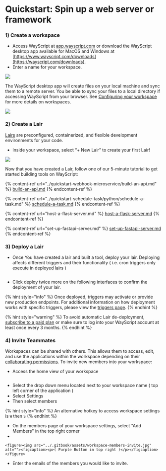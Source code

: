 # Quickstart: Spin up a web server or framework

### **1) Create a workspace**

* Access WayScript at [app.wayscript.com](https://app.wayscript.com) or download the WayScript desktop app available for MacOS and Windows at [https://www.wayscript.com/downloads](https://wayscript.com/downloads).
* Enter a name for your workspace.&#x20;

![](<../.gitbook/assets/Env 1.png>)

The WayScript desktop app will create files on your local machine and sync them to a remote server. You be able to sync your files to a local directory if accessing WayScript from your browser. See [Configuring your workspace](../platform/workspace/) for more details on workspaces.&#x20;

![](https://codahosted.io/docs/2kDMDaZ6QP/blobs/bl-ctT1lSpsA8/897d5cb37c8557ad9b149526e93a87b16af4e7f0f0be3aa51e4bd08c6d58007c44949fb53d3f804d60ab6953bb3c4909efbdda87870c6cf9e4af93f351cc2f42f482aa8e814a011346a8e71807b8ad97ce8824146ad13a8b7a1b3d966da21b512ef7ef54)

### **2) Create a Lair**

[Lairs](../platform/lairs/) are preconfigured, containerized, and flexible development environments for your code.

* Inside your workspace, select “+ New Lair” to create your first Lair!

![](../.gitbook/assets/screen-shot-2021-09-14-at-1.50.08-pm.png)

Now that you have created a Lair, follow one of our 5-minute tutorial to get started building tools on WayScript:

{% content-ref url="../quickstart-webhook-microservice/build-an-api.md" %}
[build-an-api.md](../quickstart-webhook-microservice/build-an-api.md)
{% endcontent-ref %}

{% content-ref url="../quickstart-schedule-task/python/schedule-a-task.md" %}
[schedule-a-task.md](../quickstart-schedule-task/python/schedule-a-task.md)
{% endcontent-ref %}

{% content-ref url="host-a-flask-server.md" %}
[host-a-flask-server.md](host-a-flask-server.md)
{% endcontent-ref %}

{% content-ref url="set-up-fastapi-server.md" %}
[set-up-fastapi-server.md](set-up-fastapi-server.md)
{% endcontent-ref %}

### **3)** Deploy a Lair &#x20;

* Once You have created a lair and built a tool, deploy your lair. Deploying affects different triggers and their functionality ( i.e. cron triggers only execute in deployed lairs )

<figure><img src="../.gitbook/assets/DeployWayScriptLairExample.jpg" alt=""><figcaption></figcaption></figure>

* Click deploy twice more on the following interfaces to confirm the deployment of your lair.

{% hint style="info" %}
Once deployed, triggers may activate or provide new production endpoints. For additional information on how deployment works with specific triggers, please view the [triggers page](../platform/lairs/triggers.md).
{% endhint %}

{% hint style="warning" %}
To avoid automatic Lair de-deployment, [subscribe to a paid plan](https://www.wayscript.com/pricing) or make sure to log into your WayScript account at least once every 3 months.&#x20;
{% endhint %}

### 4) Invite Teammates&#x20;

Workspaces can be shared with others. This allows them to access, edit, and use the applications within the workspace depending on their [collaborating permissions](../platform/workspace/members.md). To invite new members into your workspace:

* Access the home view of your workspace

<figure><img src="../.gitbook/assets/workspacehomeview.jpg" alt=""><figcaption></figcaption></figure>

* Select the drop down menu located next to your workspace name ( top left corner of the application )
* Select Settings&#x20;
* Then select members

{% hint style="info" %}
An alternative hotkey to access workspace settings is `W` then `S`
{% endhint %}

* On the members page of your workspace settings, select "Add Members" in the top right corner
*

    <figure><img src="../.gitbook/assets/workspace-members-invite.jpg" alt=""><figcaption><p>( Purple Button in top right )</p></figcaption></figure>
* Enter the emails of the members you would like to invite.

